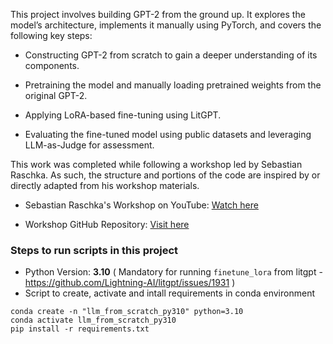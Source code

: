 This project involves building GPT-2 from the ground up. It explores the model’s architecture, implements it manually using PyTorch, and covers the following key steps:

* Constructing GPT-2 from scratch to gain a deeper understanding of its components.

* Pretraining the model and manually loading pretrained weights from the original GPT-2.

* Applying LoRA-based fine-tuning using LitGPT.

* Evaluating the fine-tuned model using public datasets and leveraging LLM-as-Judge for assessment.

This work was completed while following a workshop led by Sebastian Raschka. As such, the structure and portions of the code are inspired by or directly adapted from his workshop materials.

* Sebastian Raschka's Workshop on YouTube: [Watch here](https://youtu.be/quh7z1q7-uc)

* Workshop GitHub Repository: [Visit here](https://github.com/rasbt/LLM-workshop-2024)

### Steps to run scripts in this project

* Python Version: **3.10** ( Mandatory for running `finetune_lora` from litgpt - https://github.com/Lightning-AI/litgpt/issues/1931 )
* Script to create, activate and intall requirements in conda environment

```
conda create -n "llm_from_scratch_py310" python=3.10
conda activate llm_from_scratch_py310
pip install -r requirements.txt
```
